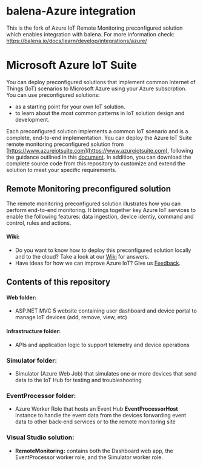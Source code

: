 # balena-Azure integration

This is the fork of Azure IoT Remote Monitoring preconfigured solution which enables integration with balena.
For more information check:
https://balena.io/docs/learn/develop/integrations/azure/

# Microsoft Azure IoT Suite
You can deploy preconfigured solutions that implement common Internet of Things (IoT) scenarios to Microsoft Azure using your Azure subscrption. You can use preconfigured solutions:
- as a starting point for your own IoT solution.
- to learn about the most common patterns in IoT solution design and development.

Each preconfigured solution implements a common IoT scenario and is a complete, end-to-end implementation. You can deploy the Azure IoT Suite remote monitoring preconfigured solution from [https://www.azureiotsuite.com](https://www.azureiotsuite.com), following the guidance outlined in this [document](https://azure.microsoft.com/en-us/documentation/articles/iot-suite-getstarted-preconfigured-solutions/). In addition, you can download the complete source code from this repository to customize and extend the solution to meet your specific requirements.

## Remote Monitoring preconfigured solution
The remote monitoring preconfigured solution illustrates how you can perform end-to-end monitoring. It brings together key Azure IoT services to enable the following features: data ingestion, device identiy, command and control, rules and actions.

#### Wiki:
* Do you want to know how to deploy this preconfigured solution locally and to the cloud? Take a look at our [Wiki](https://github.com/Azure/azure-iot-remote-monitoring/wiki) for answers.
* Have ideas for how we can improve Azure IoT? Give us [Feedback](http://feedback.azure.com/forums/321918-azure-iot).

## Contents of this repository
#### Web folder:
  * ASP.NET MVC 5 website containing user dashboard and device portal to manage IoT devices (add, remove, view, etc)

#### Infrastructure folder:
  * APIs and application logic to support telemetry and device operations

### Simulator folder:
  * Simulator (Azure Web Job) that simulates one or more devices that send data to the IoT Hub for testing and troubleshooting

### EventProcessor folder:
  * Azure Worker Role that hosts an Event Hub **EventProcessorHost** instance to handle the event data from the devices forwarding event data to other back-end services or to the remote monitoring site

### Visual Studio solution:
  * **RemoteMonitoring:** contains both the Dashboard web app, the EventProcessor worker role, and the Simulator worker role.
